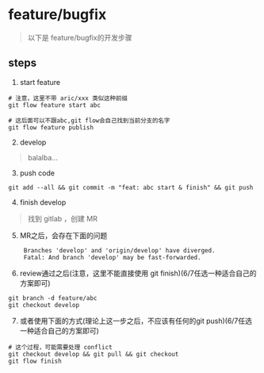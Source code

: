 # feature/bugfix
> 以下是 feature/bugfix的开发步骤

## steps
1. start feature
  ```shell
  # 注意，这里不带 aric/xxx 类似这种前缀
  git flow feature start abc

  # 这后面可以不跟abc,git flow会自己找到当前分支的名字
  git flow feature publish
  ```

2. develop
  > balalba...

3. push code
  ```shell
  git add --all && git commit -m "feat: abc start & finish" && git push
  ```

4. finish develop
  > 找到 gitlab ，创建 MR

5. MR之后，会存在下面的问题
   ~~~
    Branches 'develop' and 'origin/develop' have diverged.
    Fatal: And branch 'develop' may be fast-forwarded.
   ~~~

6. review通过之后(注意，这里不能直接使用 git finish)(6/7任选一种适合自己的方案即可)
  ```shell
  git branch -d feature/abc
  git checkout develop
  ```

7. 或者使用下面的方式(理论上这一步之后，不应该有任何的git push)(6/7任选一种适合自己的方案即可)
  ```shell
  # 这个过程，可能需要处理 conflict
  git checkout develop && git pull && git checkout
  git flow finish
  ```
